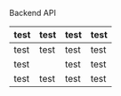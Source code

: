 Backend API





|test|test|test|test|
|----------|----------|----------|----------|
|test|test|test|test|
|test||test|test|test|
|test|test|test|test|